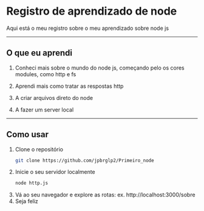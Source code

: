 # Registro de aprendizado de node

Aqui está o meu registro sobre o meu aprendizado sobre node js

---

## O que eu aprendi

1. Conheci mais sobre o mundo do node js, começando pelo os cores modules, como http e fs

2. Aprendi mais como tratar as respostas http

3. A criar arquivos direto do node

4. A fazer um server local

---

## Como usar
1. Clone o repositório
   ```bash
   git clone https://github.com/jpbrglp2/Primeiro_node
2. Inicie o seu servidor localmente
   ```bash
   node http.js
3. Vá ao seu navegador e explore as rotas:
   ex. http://localhost:3000/sobre
4. Seja feliz
